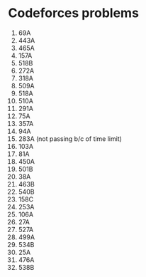# Codeforces problems

1. 69A
2. 443A
3. 465A
4. 157A
5. 518B
6. 272A
7. 318A
8. 509A
9. 518A
10. 510A
11. 291A
12. 75A
13. 357A
14. 94A
15. 283A (not passing b/c of time limit)
16. 103A
17. 81A
18. 450A
19. 501B
20. 38A
21. 463B
22. 540B
23. 158C
24. 253A
25. 106A
26. 27A
27. 527A
28. 499A
29. 534B
30. 25A
31. 476A
32. 538B
